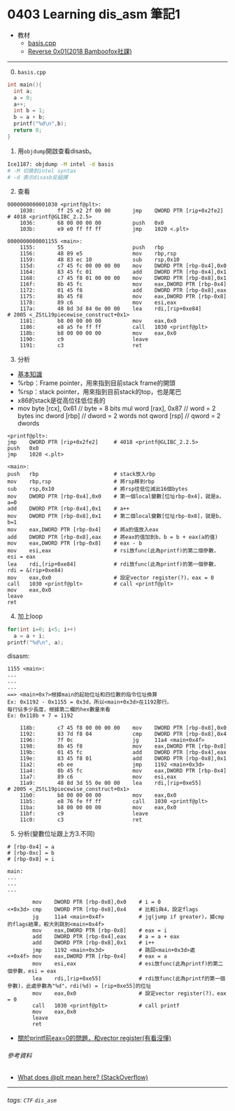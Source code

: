 0403 Learning dis_asm 筆記1
===
* 教材
    * [basis.cpp](https://github.com/Ice1187/ctf/blob/master/learning/dis_asb/basis.cpp)
    * [Reverse 0x01(2018 Bamboofox社課)](https://docs.google.com/presentation/d/1h_3tut9dSVhjhAajK8atCy5CNXChoOFK213ZFh21BjM/edit#slide=id.p)
---

0. `basis.cpp`
```c++
int main(){
  int a;
  a = 0;
  a++;
  int b = 1;
  b = a + b;
  printf("%d\n",b);
  return 0;
}
```

1. 用`objdump`開啟查看disasb。
```bash
Ice1187: objdump -M intel -d basis
# -M 切換到intel syntax
# -d 表示disasb反組譯
```
2. 查看<main>
```b
0000000000001030 <printf@plt>:
    1030:       ff 25 e2 2f 00 00       jmp    QWORD PTR [rip+0x2fe2]        # 4018 <printf@GLIBC_2.2.5>
    1036:       68 00 00 00 00          push   0x0
    103b:       e9 e0 ff ff ff          jmp    1020 <.plt> 

0000000000001155 <main>:
    1155:       55                      push   rbp
    1156:       48 89 e5                mov    rbp,rsp
    1159:       48 83 ec 10             sub    rsp,0x10
    115d:       c7 45 fc 00 00 00 00    mov    DWORD PTR [rbp-0x4],0x0
    1164:       83 45 fc 01             add    DWORD PTR [rbp-0x4],0x1
    1168:       c7 45 f8 01 00 00 00    mov    DWORD PTR [rbp-0x8],0x1
    116f:       8b 45 fc                mov    eax,DWORD PTR [rbp-0x4]
    1172:       01 45 f8                add    DWORD PTR [rbp-0x8],eax
    1175:       8b 45 f8                mov    eax,DWORD PTR [rbp-0x8]
    1178:       89 c6                   mov    esi,eax
    117a:       48 8d 3d 84 0e 00 00    lea    rdi,[rip+0xe84]        # 2005 <_ZStL19piecewise_construct+0x1>
    1181:       b8 00 00 00 00          mov    eax,0x0
    1186:       e8 a5 fe ff ff          call   1030 <printf@plt>
    118b:       b8 00 00 00 00          mov    eax,0x0
    1190:       c9                      leave  
    1191:       c3                      ret   
```

3. 分析
* [基本知識](http://karosesblog.blogspot.com/2016/10/cmu-buffer-overflow-attack.html)
* %rbp：Frame pointer，用來指到目前stack frame的開頭
* %rsp：stack pointer，用來指到目前stack的top，也是尾巴
* x86的stack是從高位往低位長的
* mov byte [rcx], 0x61		// byte = 8 bits
mul word [rax], 0x87		// word = 2 bytes
inc dword [rbp]				// dword = 2 words
not qword [rsp]				// qword = 2 dwords
```b
<printf@plt>:
jmp    QWORD PTR [rip+0x2fe2]     # 4018 <printf@GLIBC_2.2.5>
push   0x0
jmp    1020 <.plt>

<main>:
push   rbp                        # stack放入rbp    
mov    rbp,rsp                    # 將rsp移到rbp
sub    rsp,0x10                   # 將rsp往低位減出16個bytes
mov    DWORD PTR [rbp-0x4],0x0    # 第一個local變數[位址rbp-0x4]，就是a，a=0
add    DWORD PTR [rbp-0x4],0x1    # a++ 
mov    DWORD PTR [rbp-0x8],0x1    # 第二個local變數[位址rbp-0x8]，就是b，b=1
mov    eax,DWORD PTR [rbp-0x4]    # 將a的值放入eax
add    DWORD PTR [rbp-0x8],eax    # 將eax的值加到b，b = b + eax(a的值) 
mov    eax,DWORD PTR [rbp-0x8]    # eax - b
mov    esi,eax                    # rsi放func(此為printf)的第二個參數，esi = eax
lea    rdi,[rip+0xe84]            # rdi放func(此為printf)的第一個參數，rdi = &(rip+0xe84)
mov    eax,0x0                    # 設定vector register(?)，eax = 0
call   1030 <printf@plt>          # call <printf@plt>
mov    eax,0x0
leave  
ret
```

4. 加上loop
```c++
for(int i=0; i<5; i++)
  a = a + i;
printf("%d\n", a);
```
disasm:
```b
1155 <main>:
...
...
...
==> <main+0x?>根據main的起始位址和四位數的指令位址換算
Ex: 0x1192 - 0x1155 = 0x3d，所以<main+0x3d>在1192那行。
每行佔多少長度，根據第二欄的hex數量來看
Ex: 0x118b + 7 = 1192

    118b:       c7 45 f8 00 00 00 00    mov    DWORD PTR [rbp-0x8],0x0
    1192:       83 7d f8 04             cmp    DWORD PTR [rbp-0x8],0x4
    1196:       7f 0c                   jg     11a4 <main+0x4f>
    1198:       8b 45 f8                mov    eax,DWORD PTR [rbp-0x8]
    119b:       01 45 fc                add    DWORD PTR [rbp-0x4],eax
    119e:       83 45 f8 01             add    DWORD PTR [rbp-0x8],0x1
    11a2:       eb ee                   jmp    1192 <main+0x3d>
    11a4:       8b 45 fc                mov    eax,DWORD PTR [rbp-0x4]
    11a7:       89 c6                   mov    esi,eax
    11a9:       48 8d 3d 55 0e 00 00    lea    rdi,[rip+0xe55]        # 2005 <_ZStL19piecewise_construct+0x1>
    11b0:       b8 00 00 00 00          mov    eax,0x0
    11b5:       e8 76 fe ff ff          call   1030 <printf@plt>
    11ba:       b8 00 00 00 00          mov    eax,0x0
    11bf:       c9                      leave  
    11c0:       c3                      ret    
```
5. 分析(變數位址跟上方3.不同)
```
# [rbp-0x4] = a
# [rbp-0xc] = b
# [rbp-0x8] = i
```
```b
main:
...
...
...

        mov    DWORD PTR [rbp-0x8],0x0    # i = 0
<+0x3d> cmp    DWORD PTR [rbp-0x8],0x4    # 比較i與4，設定flags
        jg     11a4 <main+0x4f>           # jg(jump if greater)，據cmp的flags結果，較大則跳到<main+0x4f>
        mov    eax,DWORD PTR [rbp-0x8]    # eax = i
        add    DWORD PTR [rbp-0x4],eax    # a = a + eax
        add    DWORD PTR [rbp-0x8],0x1    # i++
        jmp    1192 <main+0x3d>           # 跳回<main+0x3d>處
<+0x4f> mov    eax,DWORD PTR [rbp-0x4]    # eax = a
        mov    esi,eax                    # esi放func(此為printf)的第二個參數，esi = eax 
        lea    rdi,[rip+0xe55]            # rdi放func(此為printf的第一個參數)，此處參數為"%d"，rdi(%d) = [rip+0xe55]的位址
        mov    eax,0x0                    # 設定vector register(?)，eax = 0
        call   1030 <printf@plt>          # call printf
        mov    eax,0x0
        leave  
        ret    
```
* [關於printf前eax=0的問題，和vector register(有看沒懂)](https://stackoverflow.com/questions/6212665/why-is-eax-zeroed-before-a-call-to-printf)




###### 參考資料
* [What does @plt mean here? (StackOverflow)](https://stackoverflow.com/questions/5469274/what-does-plt-mean-here)

---
###### tags: `CTF` `dis_asm`








